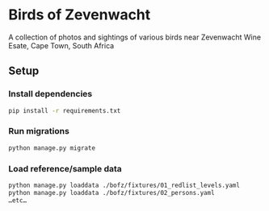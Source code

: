 # Birds of Zevenwacht
A collection of photos and sightings of various birds near Zevenwacht Wine Esate, Cape Town, South Africa

## Setup

### Install dependencies

```bash
pip install -r requirements.txt
```

### Run migrations

```bash
python manage.py migrate
```

### Load reference/sample data

```bash
python manage.py loaddata ./bofz/fixtures/01_redlist_levels.yaml
python manage.py loaddata ./bofz/fixtures/02_persons.yaml
…etc…
```
